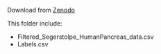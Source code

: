  Download from [Zenodo](https://doi.org/10.5281/zenodo.3357167)

This folder include:

* Filtered_Segerstolpe_HumanPancreas_data.csv
* Labels.csv

